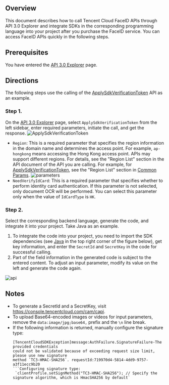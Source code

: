 ## Overview

This document describes how to call Tencent Cloud FaceID APIs through API 3.0 Explorer and integrate SDKs in the corresponding programming language into your project after you purchase the FaceID service. You can access FaceID APIs quickly in the following steps.
## Prerequisites

You have entered the [API 3.0 Explorer](https://console.tencentcloud.com/api/explorer?Product=faceid&Version=2018-03-01&Action=ApplySdkVerificationToken) page.
## Directions

The following steps use the calling of the [ApplySdkVerificationToken](https://www.tencentcloud.com/zh/document/product/1061/49954) API as an example.
### Step 1.
On the [API 3.0 Explorer](https://console.tencentcloud.com/api/explorer?Product=faceid&Version=2018-03-01&Action=ApplySdkVerificationToken) page, select `ApplySdkVerificationToken` from the left sidebar, enter required parameters, initiate the call, and get the response.
![ApplySdkVerificationToken](https://staticintl.cloudcachetci.com/yehe/backend-news/Gnrv261_ApplySdkVerificationToken.png)

- `Region`: This is a required parameter that specifies the region information in the domain name and determines the access point. For example, `ap-hongkong` means accessing the Hong Kong access point. APIs may support different regions. For details, see the "Region List" section in the API document of the API you are calling. For example, for [ApplySdkVerificationToken](https://www.tencentcloud.com/zh/document/product/1061/49954), see the "Region List" section in [Common Params](https://www.tencentcloud.com/document/api/1061/36934#.E5.9C.B0.E5.9F.9F.E5.88.97.E8.A1.A8).
	![parameters](https://staticintl.cloudcachetci.com/yehe/backend-news/MUuN845_parameters.png)
- `NeedVerifyIdCard`: This is a required parameter that specifies whether to perform identity card authentication. If this parameter is not selected, only document OCR will be performed. You can select this parameter only when the value of `IdCardType` is `HK`.

### Step 2.

Select the corresponding backend language, generate the code, and integrate it into your project. Take Java as an example.
1. To integrate the code into your project, you need to import the SDK dependencies (see [Java](https://www.tencentcloud.com/zh/document/product/494/7245) in the top right corner of the figure below), get key information, and enter the `SecretId` and `SecretKey` in the code for successful calling.
2. Part of the field information in the generated code is subject to the entered content. To adjust an input parameter, modify its value on the left and generate the code again.

![api](https://staticintl.cloudcachetci.com/yehe/backend-news/mHPB015_api.png)
## Notes

- To generate a SecretId and a SecretKey, visit https://console.tencentcloud.com/cam/capi.
- To upload Base64-encoded images or videos for input parameters, remove the `data:image/jpg;base64,` prefix and the `\n` line break.
- If the following information is returned, manually configure the signature type:
  ```
  [TencentCloudSDKException]message:AuthFailure.SignatureFailure-The provided credentials
  could not be validated because of exceeding request size limit, please use new signature 
  method `TC3-HMAC-SHA256`. requestId:719970d4-5814-4dd9-9757-a3f11ecc9b20
  ​```Configuring signature type:
   `clientProfile.setSignMethod("TC3-HMAC-SHA256"); // Specify the signature algorithm, which is HmacSHA256 by default`
  ```